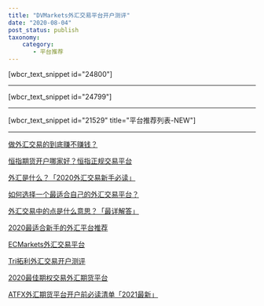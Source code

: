 ```yaml
---
title: "DVMarkets外汇交易平台开户测评"
date: "2020-08-04"
post_status: publish
taxonomy:
    category: 
       - 平台推荐
---
```


\[wbcr\_text\_snippet id="24800"\]

* * *

\[wbcr\_text\_snippet id="24799"\]

* * *

\[wbcr\_text\_snippet id="21529" title="平台推荐列表-NEW"\]

* * *

[做外汇交易的到底赚不赚钱？](https://we.laowei8.com/does-forex-rich.html)

[恒指期货开户哪家好？恒指正规交易平台](https://we.laowei8.com/hsi-index-broker.html)

[外汇是什么？「2020外汇交易新手必读」](https://we.laowei8.com/what-is-forex.html)

[如何选择一个最适合自己的外汇交易平台？](https://we.laowei8.com/how-to-find-fit-brokers.html)

[外汇交易中的点是什么意思？「最详解答」](https://we.laowei8.com/pips-and-pipettes.html)

[2020最适合新手的外汇平台推荐](https://we.laowei8.com/best-broker-for-beginners.html)

[ECMarkets外汇交易平台](https://we.laowei8.com/ecmarkets-reviews.html)

[Tri拓利外汇交易开户测评](https://we.laowei8.com/tri-reviews.html)

[2020最佳期权交易外汇期货平台](https://we.laowei8.com/best-option-broker.html)

[ATFX外汇期货平台开户前必读清单「2021最新」](https://we.laowei8.com/atfx-forex-must-read.html)
